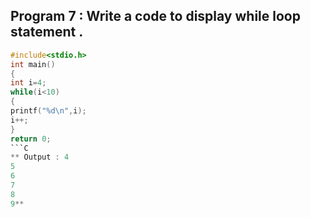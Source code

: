 ## Program 7 : Write a code to display while loop statement .
```C
#include<stdio.h>
int main()
{
int i=4;
while(i<10)
{
printf("%d\n",i);
i++;
}
return 0;
```C
** Output : 4
5
6
7
8
9**

  
